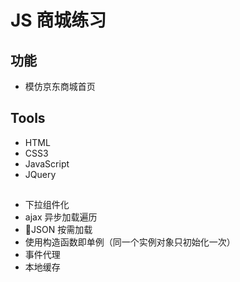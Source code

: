 <!--
 * @Description: 
 * @Version: 2.0
 * @Autor: fengjiao
 * @Date: 2019-08-29 01:32:48
 * @LastEditors: fengjiao
 * @LastEditTime: 2020-11-30 17:51:34
-->
# JS 商城练习

## 功能
- 模仿京东商城首页


## Tools
- HTML
- CSS3 
- JavaScript
- JQuery


## 
- 下拉组件化
- ajax 异步加载遍历
- JSON 按需加载
- 使用构造函数即单例（同一个实例对象只初始化一次）
- 事件代理
- 本地缓存